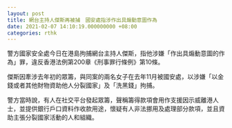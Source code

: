```yaml
---
layout: post
title: 網台主持人傑斯再被捕　國安處指涉作出具煽動意圖作為
date: 2021-02-07 14:10:19.000000000 +08:00
categories: rthk
---
```


警方國家安全處今日在港島拘捕網台主持人傑斯，指他涉嫌「作出具煽動意圖的作為」罪，違反香港法例第200章《刑事罪行條例》第10條。

傑斯因牽涉去年初的眾籌，與同案的兩名女子在去年11月被國安處，以涉嫌「以金錢或者其他財物資助他人分裂國家」及「洗黑錢」拘捕。

警方當時說，有人在社交平台發起眾籌，聲稱籌得款項會用作支援因示威離港人士，並提供銀行戶口資料作收款用途，懷疑有人非法挪用及處理部分款項，並且資助主張分裂國家活動的人和組織。
